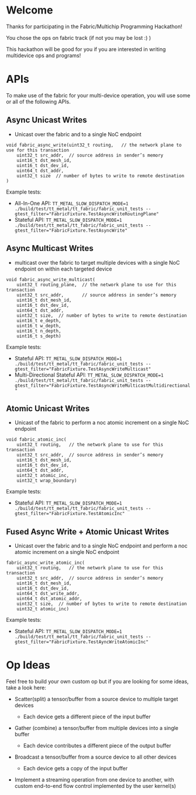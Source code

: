 # Welcome
Thanks for participating in the Fabric/Multichip Programming Hackathon!

You chose the ops on fabric track (if not you may be lost :) )

This hackathon will be good for you if you are interested in writing multidevice ops
and programs!


# APIs
To make use of the fabric for your multi-device operation, you will use some or all of
the following APIs.

## Async Unicast Writes
- Unicast over the fabric and to a single NoC endpoint
```
void fabric_async_write(uint32_t routing,   // the network plane to use for this transaction
    uint32_t src_addr,  // source address in sender’s memory
    uint16_t dst_mesh_id,
    uint16_t dst_dev_id,
    uint64_t dst_addr,
    uint32_t size  // number of bytes to write to remote destination
)
```
Example tests:
- All-In-One API: `TT_METAL_SLOW_DISPATCH_MODE=1 ./build/test/tt_metal/tt_fabric/fabric_unit_tests --gtest_filter="FabricFixture.TestAsyncWriteRoutingPlane"`
- Stateful API: `TT_METAL_SLOW_DISPATCH_MODE=1 ./build/test/tt_metal/tt_fabric/fabric_unit_tests --gtest_filter="FabricFixture.TestAsyncWrite"`

## Async Multicast Writes
- multicast over the fabric to target multiple devices with a single NoC endpoint on
  within each targeted device
```
void fabric_async_write_multicast(
    uint32_t routing_plane,  // the network plane to use for this transaction
    uint32_t src_addr,       // source address in sender’s memory
    uint16_t dst_mesh_id,
    uint16_t dst_dev_id,
    uint64_t dst_addr,
    uint32_t size,  // number of bytes to write to remote destination
    uint16_t e_depth,
    uint16_t w_depth,
    uint16_t n_depth,
    uint16_t s_depth)
```
Example tests:
- Stateful API: `TT_METAL_SLOW_DISPATCH_MODE=1 ./build/test/tt_metal/tt_fabric/fabric_unit_tests --gtest_filter="FabricFixture.TestAsyncWriteMulticast"`
- Multi-Directional Stateful API: `TT_METAL_SLOW_DISPATCH_MODE=1 ./build/test/tt_metal/tt_fabric/fabric_unit_tests --gtest_filter="FabricFixture.TestAsyncWriteMulticastMultidirectional"`

## Atomic Unicast Writes
- Unicast of the fabric to perform a noc atomic increment on a single NoC endpoint
```
void fabric_atomic_inc(
    uint32_t routing,   // the network plane to use for this transaction
    uint32_t src_addr,  // source address in sender’s memory
    uint16_t dst_mesh_id,
    uint16_t dst_dev_id,
    uint64_t dst_addr,
    uint32_t atomic_inc,
    uint32_t wrap_boundary)
```
Example tests:
- Stateful API: `TT_METAL_SLOW_DISPATCH_MODE=1 ./build/test/tt_metal/tt_fabric/fabric_unit_tests --gtest_filter="FabricFixture.TestAtomicInc"`

## Fused Async Write + Atomic Unicast Writes
- Unicast over the fabric and to a single NoC endpoint and perform a noc atomic increment on a single NoC endpoint
```
fabric_async_write_atomic_inc(
    uint32_t routing,   // the network plane to use for this transaction
    uint32_t src_addr,  // source address in sender’s memory
    uint16_t dst_mesh_id,
    uint16_t dst_dev_id,
    uint64_t dst_write_addr,
    uint64_t dst_atomic_addr,
    uint32_t size,  // number of bytes to write to remote destination
    uint32_t atomic_inc)
```
Example tests:
- Stateful API: `TT_METAL_SLOW_DISPATCH_MODE=1 ./build/test/tt_metal/tt_fabric/fabric_unit_tests --gtest_filter="FabricFixture.TestAyncWriteAtomicInc"`

# Op Ideas
Feel free to build your own custom op but if you are looking for some ideas, take a
look here:

- Scatter(split) a tensor/buffer from a source device to multiple target devices
  - Each device gets a different piece of the input buffer

- Gather (combine) a tensor/buffer from multiple devices into a single buffer
  - Each device contributes a different piece of the output buffer

- Broadcast a tensor/buffer from a source device to all other devices
  - Each device gets a copy of the input buffer

- Implement a streaming operation from one device to another, with custom end-to-end flow
  control implemented by the user kernel(s)
